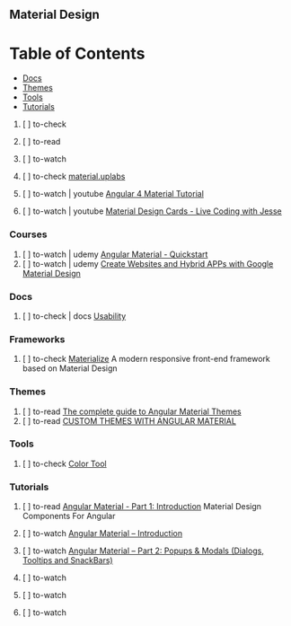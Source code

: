 ## Material Design

# Table of Contents
<!-- MarkdownTOC depth=4 -->
  - [Docs](#docs)
  - [Themes](#themes)
  - [Tools](#tools)
  - [Tutorials](#tutorials)
<!-- /MarkdownTOC -->

  1. [ ] to-check []()
  1. [ ] to-read []()
  1. [ ] to-watch []()

  1. [ ] to-check [material.uplabs](https://material.uplabs.com/)

  1. [ ] to-watch | youtube [Angular 4 Material Tutorial](https://www.youtube.com/watch?v=UnKsoCeTdEI&t=41s)
  1. [ ] to-watch | youtube [Material Design Cards - Live Coding with Jesse](https://www.youtube.com/watch?v=29ddZX4wjoE)

### Courses

  1. [ ] to-watch | udemy [Angular Material - Quickstart](https://www.udemy.com/styling-angular-applications-with-angular-material/learn/v4/overview)
  1. [ ] to-watch | udemy [Create Websites and Hybrid APPs with Google Material Design](https://www.udemy.com/create-material-designed-websites-and-hybrid-apps/learn/v4/overview)

### Docs

  1. [ ] to-check | docs [Usability](https://material.io/guidelines/style/color.html#color-usability)

### Frameworks

  1. [ ] to-check [Materialize](http://materializecss.com/) A modern responsive front-end framework based on Material Design

### Themes

  1. [ ] to-read [The complete guide to Angular Material Themes](https://medium.com/@tomastrajan/the-complete-guide-to-angular-material-themes-4d165a9d24d1)
  1. [ ] to-read [CUSTOM THEMES WITH ANGULAR MATERIAL](https://blog.thoughtram.io/angular/2017/05/23/custom-themes-with-angular-material.html)

### Tools

1. [ ] to-check [Color Tool](https://material.io/color/#!/?view.left=0&view.right=0)

### Tutorials

  1. [ ] to-read [Angular Material - Part 1: Introduction](https://medium.com/codingthesmartway-com-blog/angular-material-b1973e5a2ee6) Material Design Components For Angular

  1. [ ] to-watch [Angular Material – Introduction](http://codingthesmartway.com/angular-material-introduction/)
  1. [ ] to-watch [Angular Material – Part 2: Popups & Modals (Dialogs, Tooltips and SnackBars)](http://codingthesmartway.com/angular-material-part-2-popups-modals-dialogs-tooltips-and-snackbars/)
  1. [ ] to-watch []()
  1. [ ] to-watch []()
  1. [ ] to-watch []()
